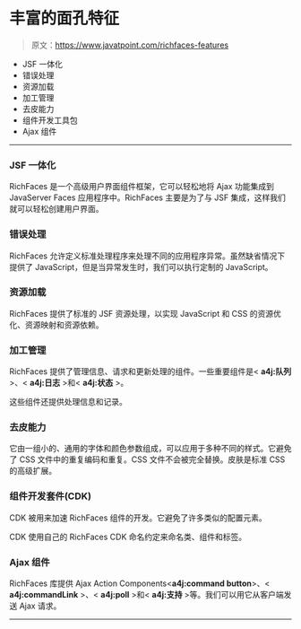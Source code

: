 # 丰富的面孔特征

> 原文：<https://www.javatpoint.com/richfaces-features>

*   JSF 一体化
*   错误处理
*   资源加载
*   加工管理
*   去皮能力
*   组件开发工具包
*   Ajax 组件

* * *

### JSF 一体化

RichFaces 是一个高级用户界面组件框架，它可以轻松地将 Ajax 功能集成到 JavaServer Faces 应用程序中。RichFaces 主要是为了与 JSF 集成，这样我们就可以轻松创建用户界面。

### 错误处理

RichFaces 允许定义标准处理程序来处理不同的应用程序异常。虽然缺省情况下提供了 JavaScript，但是当异常发生时，我们可以执行定制的 JavaScript。

### 资源加载

RichFaces 提供了标准的 JSF 资源处理，以实现 JavaScript 和 CSS 的资源优化、资源映射和资源依赖。

### 加工管理

RichFaces 提供了管理信息、请求和更新处理的组件。一些重要组件是< **a4j:队列** >、< **a4j:日志** >和< **a4j:状态** >。

这些组件还提供处理信息和记录。

### 去皮能力

它由一组小的、通用的字体和颜色参数组成，可以应用于多种不同的样式。它避免了 CSS 文件中的重复编码和重复。CSS 文件不会被完全替换。皮肤是标准 CSS 的高级扩展。

### 组件开发套件(CDK)

CDK 被用来加速 RichFaces 组件的开发。它避免了许多类似的配置元素。

CDK 使用自己的 RichFaces CDK 命名约定来命名类、组件和标签。

### Ajax 组件

RichFaces 库提供 Ajax Action Components<**a4j:command button**>、< **a4j:commandLink** >、< **a4j:poll** >和< **a4j:支持** >等。我们可以用它从客户端发送 Ajax 请求。

* * *